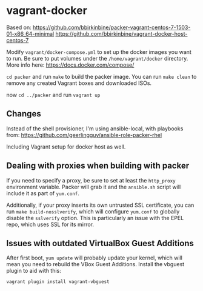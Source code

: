 # vagrant-docker

Based on:
https://github.com/bbirkinbine/packer-vagrant-centos-7-1503-01-x86_64-minimal
https://github.com/bbirkinbine/vagrant-docker-host-centos-7

Modify `vagrant/docker-compose.yml` to set up the docker images you want to
run. Be sure to put volumes under the `/home/vagrant/docker` directory. More
info here: https://docs.docker.com/compose/

`cd packer` and run `make` to build the packer image. You can run `make clean` to
remove any created Vagrant boxes and downloaded ISOs.

now `cd ../packer` and run `vagrant up`

## Changes
Instead of the shell provisioner, I'm using ansible-local, with playbooks from:
https://github.com/geerlingguy/ansible-role-packer-rhel

Including Vagrant setup for docker host as well.

## Dealing with proxies when building with packer
If you need to specify a proxy, be sure to set at least the `http_proxy`
environment variable. Packer will grab it and the `ansible.sh` script will
include it as part of `yum.conf`.

Additionally, if your proxy inserts its own  untrusted SSL certificate, you can run
`make build-nosslverify`, which will configure `yum.conf` to globally disable the
`sslverify` option. This is particularly an issue with the EPEL repo, which
uses SSL for its mirror.

## Issues with outdated VirtualBox Guest Additions
After first boot, `yum update` will probably update your kernel, which will
mean you need to rebuild the VBox Guest Additions. Install the vbguest plugin
to aid with this:
```
vagrant plugin install vagrant-vbguest
```
